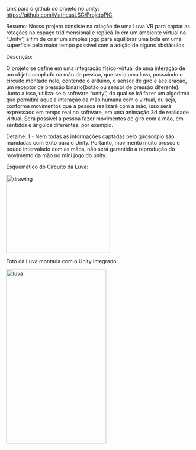Link para o github do projeto no unity: https://github.com/MatheusLSG/ProjetoPIC

Resumo:
  Nosso projeto consiste na criação de uma Luva VR para captar as rotações no espaço tridimensional 
  e replicá-lo em um ambiente virtual no “Unity”, a fim de criar um simples jogo para equilibrar uma 
  bola em uma superfície pelo maior tempo possível com a adição de alguns obstáculos. 


Descrição:

  O projeto se define em uma integração físico-virtual de uma interação de um
objeto acoplado na mão da pessoa, que seria uma luva, possuindo o circuito
montado nele, contendo o arduino, o sensor de giro e aceleração, um receptor de
pressão binário(botão ou sensor de pressão diferente). Junto a isso, utiliza-se o
software “unity”, do qual se irá fazer um algoritmo que permitirá aquela interação da
mão humana com o virtual, ou seja, conforme movimentos que a pessoa realizará
com a mão, isso será expressado em tempo real no software, em uma animação 3d
de realidade virtual. Será possível a pessoa fazer movimentos de giro com a mão,
em sentidos e ângulos diferentes, por exemplo.

Detalhe:
    1 - Nem todas as informações captadas pelo giroscópio são mandadas com êxito para o Unity.
Portanto, movimento muito brusco e pouco intervalado com as mãos, não será garantido a reprodução do movimento da mão
no mini jogo do unity.

Esquemático do Circuito da Luva:

<img src="https://user-images.githubusercontent.com/111801182/215936305-392a146e-f174-41db-a751-f1eca70ffd69.jpg" alt="drawing" width="280" height="210"/>

Foto da Luva montada com o Unity integrado:

<img src="https://user-images.githubusercontent.com/111801182/215936792-6959ef9a-837b-4948-81ab-4baa22f50596.jpeg" alt="luva" width="270" height="470"/>

